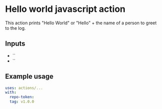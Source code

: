 # Hello world javascript action

This action prints "Hello World" or "Hello" + the name of a person to greet to the log.

## Inputs
* ``
* ``

## Example usage

```yaml
uses: actions/...
with:
  repo-token:
  tag: v1.0.0
